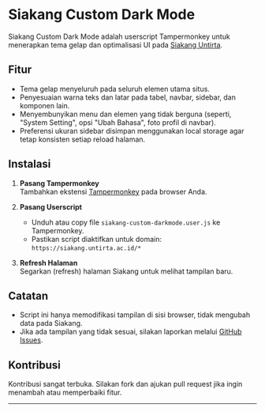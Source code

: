 # Siakang Custom Dark Mode

Siakang Custom Dark Mode adalah userscript Tampermonkey untuk menerapkan tema gelap dan optimalisasi UI pada [Siakang Untirta](https://siakang.untirta.ac.id/).

## Fitur

- Tema gelap menyeluruh pada seluruh elemen utama situs.
- Penyesuaian warna teks dan latar pada tabel, navbar, sidebar, dan komponen lain.
- Menyembunyikan menu dan elemen yang tidak berguna (seperti, "System Setting", opsi "Ubah Bahasa", foto profil di navbar).
- Preferensi ukuran sidebar disimpan menggunakan local storage agar tetap konsisten setiap reload halaman.

## Instalasi

1. **Pasang Tampermonkey**  
   Tambahkan ekstensi [Tampermonkey](https://tampermonkey.net/) pada browser Anda.

2. **Pasang Userscript**  
   - Unduh atau copy file `siakang-custom-darkmode.user.js` ke Tampermonkey.
   - Pastikan script diaktifkan untuk domain: `https://siakang.untirta.ac.id/*`

3. **Refresh Halaman**  
   Segarkan (refresh) halaman Siakang untuk melihat tampilan baru.

## Catatan

- Script ini hanya memodifikasi tampilan di sisi browser, tidak mengubah data pada Siakang.
- Jika ada tampilan yang tidak sesuai, silakan laporkan melalui [GitHub Issues](https://github.com/Bitodette/siakang-darkmode/issues).

## Kontribusi

Kontribusi sangat terbuka. Silakan fork dan ajukan pull request jika ingin menambah atau memperbaiki fitur.

---